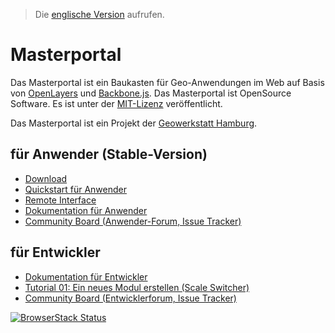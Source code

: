 > Die [englische Version](/README.md) aufrufen.

# Masterportal

Das Masterportal ist ein Baukasten für Geo-Anwendungen im Web auf Basis von [OpenLayers](https://openlayers.org) und [Backbone.js](https://backbonejs.org). Das Masterportal ist OpenSource Software. Es ist unter der [MIT-Lizenz](https://bitbucket.org/geowerkstatt-hamburg/masterportal/src/dev/License.txt) veröffentlicht.

Das Masterportal ist ein Projekt der [Geowerkstatt Hamburg](https://www.hamburg.de/geowerkstatt/).

## für Anwender (Stable-Version)

* [Download](https://bitbucket.org/geowerkstatt-hamburg/masterportal/downloads/)
* [Quickstart für Anwender](https://bitbucket.org/geowerkstatt-hamburg/masterportal/src/dev/doc/setup.de.md)
* [Remote Interface](https://bitbucket.org/geowerkstatt-hamburg/masterportal/src/dev/doc/remoteInterface.de.md)
* [Dokumentation für Anwender](https://bitbucket.org/geowerkstatt-hamburg/masterportal/src/dev/doc/doc.de.md)
* [Community Board (Anwender-Forum, Issue Tracker)](https://trello.com/c/qajdXkMa/110-willkommen)

## für Entwickler

* [Dokumentation für Entwickler](doc/devdoc.de.md)
* [Tutorial 01: Ein neues Modul erstellen (Scale Switcher)](https://bitbucket.org/geowerkstatt-hamburg/masterportal/src/dev/doc/vueTutorial.de.md)
* [Community Board (Entwicklerforum, Issue Tracker)](https://trello.com/c/qajdXkMa/110-willkommen)


[![BrowserStack Status](https://automate.browserstack.com/badge.svg?badge_key=aDNJT1VSRDlMVXNpRzJzYXQ4bHN0RERXbGpETmdQeDBMUlp0cEJkOWNPRT0tLVFJcndaSi9KWFBTM0FVWEZkYnhlS2c9PQ==--0ef330a6aef7023b1f50659a6d57f9369f988f53)](https://automate.browserstack.com/public-build/aDNJT1VSRDlMVXNpRzJzYXQ4bHN0RERXbGpETmdQeDBMUlp0cEJkOWNPRT0tLVFJcndaSi9KWFBTM0FVWEZkYnhlS2c9PQ==--0ef330a6aef7023b1f50659a6d57f9369f988f53)
